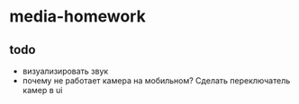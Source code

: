# media-homework

## todo

* визуализировать звук
* почему не работает камера на мобильном? Сделать переключатель камер в ui
